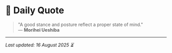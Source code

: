 # 📜 Daily Quote

> "A good stance and posture reflect a proper state of mind."  
> — **Morihei Ueshiba**

---

_Last updated: 16 August 2025 ⏳_
